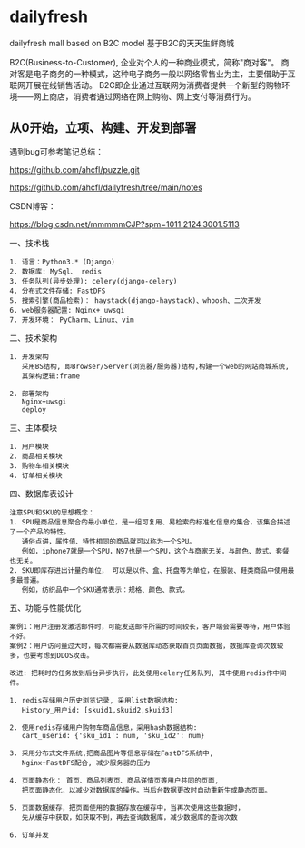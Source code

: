 # dailyfresh
dailyfresh mall based on B2C model
基于B2C的天天生鲜商城

  B2C(Business-to-Customer), 企业对个人的一种商业模式，简称"商对客"。 
  商对客是电子商务的一种模式，这种电子商务一般以网络零售业为主，主要借助于互联网开展在线销售活动。
  B2C即企业通过互联网为消费者提供一个新型的购物环境——网上商店，消费者通过网络在网上购物、网上支付等消费行为。

## 从0开始，立项、构建、开发到部署

遇到bug可参考笔记总结：

https://github.com/ahcfl/puzzle.git

https://github.com/ahcfl/dailyfresh/tree/main/notes

CSDN博客：

https://blog.csdn.net/mmmmmCJP?spm=1011.2124.3001.5113

一、技术栈

    1. 语言：Python3.* (Django)
    2. 数据库: MySql、 redis
    3. 任务队列(异步处理): celery(django-celery)
    4. 分布式文件存储: FastDFS
    5. 搜索引擎(商品检索)： haystack(django-haystack)、whoosh、二次开发
    6. web服务器配置: Nginx+ uwsgi
    7. 开发环境： PyCharm、Linux、vim

二、技术架构

    1. 开发架构
       采用BS结构, 即Browser/Server(浏览器/服务器)结构,构建一个web的网站商城系统, 
       其架构逻辑:frame

    2. 部署架构
       Nginx+uwsgi
       deploy

三、主体模块

    1. 用户模块
    2. 商品相关模块
    3. 购物车相关模块
    4. 订单相关模块  

四、数据库表设计
    
    注意SPU和SKU的思想概念：
    1. SPU是商品信息聚合的最小单位，是一组可复用、易检索的标准化信息的集合，该集合描述了一个产品的特性。
       通俗点讲，属性值、特性相同的商品就可以称为一个SPU。
       例如，iphone7就是一个SPU，N97也是一个SPU，这个与商家无关，与颜色、款式、套餐也无关。
    2. SKU即库存进出计量的单位， 可以是以件、盒、托盘等为单位，在服装、鞋类商品中使用最多最普遍。
       例如，纺织品中一个SKU通常表示：规格、颜色、款式。

五、功能与性能优化

    案例1：用户注册发激活邮件时，可能发送邮件所需的时间较长，客户端会需要等待，用户体验不好。
    案例2：用户访问量过大时，每次都需要从数据库动态获取首页页面数据，数据库查询次数较多，也要考虑到DDOS攻击。

    改进: 把耗时的任务放到后台异步执行，此处使用celery任务队列, 其中使用redis作中间件。

    1. redis存储用户历史浏览记录, 采用list数据结构: 
       History_用户id: [skuid1,skuid2,skuid3]
    
    2. 使用redis存储用户购物车商品信息，采用hash数据结构:
       cart_userid: {'sku_id1': num, 'sku_id2': num}
    
    3. 采用分布式文件系统,把商品图片等信息存储在FastDFS系统中,
       Nginx+FastDFS配合, 减少服务器的压力
    
    4. 页面静态化： 首页、商品列表页、商品详情页等用户共同的页面,
       把页面静态化，以减少对数据库的操作。当后台数据更改时自动重新生成静态页面。
       
    5. 页面数据缓存，把页面使用的数据存放在缓存中，当再次使用这些数据时，
       先从缓存中获取，如获取不到，再去查询数据库，减少数据库的查询次数
       
    6. 订单并发
